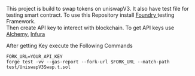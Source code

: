 This project is build to swap tokens on uniswapV3. It also have test file for testing smart contract.
To use this Repository install <a href="https://book.getfoundry.sh/getting-started/installation"> Foundry </a> testing Framework.<br>
Then create API key to interect with blockchain. To get API keys use <a href="https://www.alchemy.com/">Alchemy</a>, <a href="https://www.infura.io/">Infura</a>

After getting Key execute the Following Commands 
    
    FORK_URL=YOUR_API_KEY
    forge test -vv --gas-report --fork-url $FORK_URL --match-path test/UniswapV3Swap.t.sol

